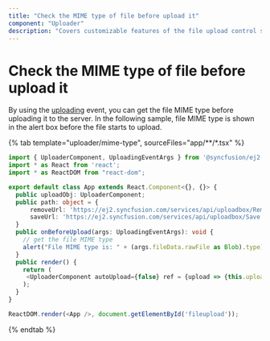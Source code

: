 ```yaml
---
title: "Check the MIME type of file before upload it"
component: "Uploader"
description: "Covers customizable features of the file upload control such as a preview image, invisible upload, progress bar, sort the file list and more."
---
```


# Check the MIME type of file before upload it

By using the [uploading](../../api/uploader/#uploading) event, you can get the file MIME type before uploading it to the server.
In the following sample, file MIME type is shown in the alert box before the file starts to upload.

{% tab template="uploader/mime-type", sourceFiles="app/**/*.tsx" %}

```typescript
import { UploaderComponent, UploadingEventArgs } from '@syncfusion/ej2-react-inputs';
import * as React from 'react';
import * as ReactDOM from "react-dom";

export default class App extends React.Component<{}, {}> {
  public uploadObj: UploaderComponent;
  public path: object = {
      removeUrl: 'https://ej2.syncfusion.com/services/api/uploadbox/Remove',
      saveUrl: 'https://ej2.syncfusion.com/services/api/uploadbox/Save'
  }
  public onBeforeUpload(args: UploadingEventArgs): void {
    // get the file MIME type
    alert("File MIME type is: " + (args.fileData.rawFile as Blob).type);
  }
  public render() {
    return (
     <UploaderComponent autoUpload={false} ref = {upload => {this.uploadObj = upload !}} asyncSettings={this.path} uploading={this.onBeforeUpload = this.onBeforeUpload.bind(this)} />
    );
  }
}

ReactDOM.render(<App />, document.getElementById('fileupload'));
```

{% endtab %}
